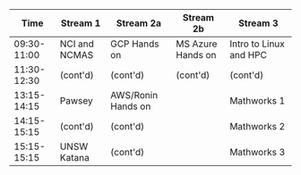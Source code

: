 Time		|Stream 1			|Stream 2a			|Stream 2b			|Stream 3
---			|---				|---				|---				|---	
09:30-11:00	|NCI and NCMAS		|GCP Hands on		|MS Azure Hands on	|Intro to Linux and HPC
11:30-12:30	|(cont'd)			|(cont'd)			|(cont'd)			|(cont'd)
13:15-14:15	|Pawsey				|AWS/Ronin Hands on	|					|Mathworks 1
14:15-15:15	|(cont'd)			|(cont'd)			|					|Mathworks 2
15:15-15:15	|UNSW Katana		|(cont'd)			|					|Mathworks 3

